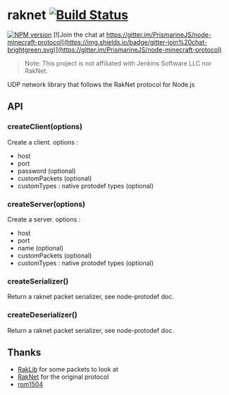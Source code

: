 raknet [![Build Status](https://img.shields.io/circleci/project/mhsjlw/raknet/master.svg)](https://circleci.com/gh/mhsjlw/raknet)
======

[![NPM version](https://img.shields.io/npm/v/raknet.svg)](http://npmjs.com/package/raknet)
[![Join the chat at https://gitter.im/PrismarineJS/node-minecraft-protocol](https://img.shields.io/badge/gitter-join%20chat-brightgreen.svg)](https://gitter.im/PrismarineJS/node-minecraft-protocol)

> Note: This project is not affiliated with Jenkins Software LLC nor RakNet.

UDP network library that follows the RakNet protocol for Node.js

## API

### createClient(options)

Create a client. options :
* host
* port
* password (optional)
* customPackets (optional)
* customTypes : native protodef types (optional)

### createServer(options)

Create a server. options :
* host
* port
* name (optional)
* customPackets (optional)
* customTypes : native protodef types (optional)

### createSerializer()

Return a raknet packet serializer, see node-protodef doc.

### createDeserializer()

Return a raknet packet serializer, see node-protodef doc.

## Thanks
- [RakLib](https://github.com/PocketMine/RakLib) for some packets to look at
- [RakNet](http://www.jenkinssoftware.com/) for the original protocol
- [rom1504](https://github.com/rom1504)
